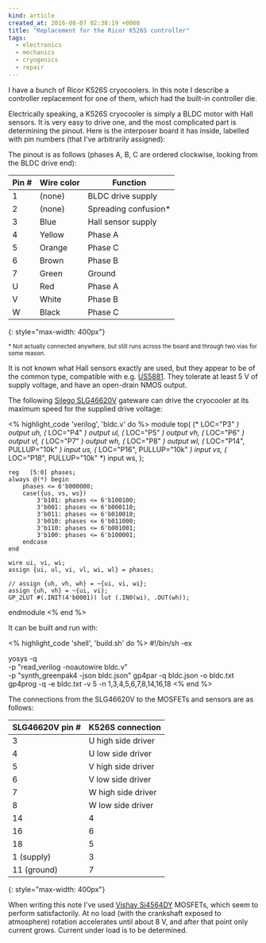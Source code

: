 ```yaml
---
kind: article
created_at: 2016-08-07 02:38:19 +0000
title: "Replacement for the Ricor K526S controller"
tags:
  - electronics
  - mechanics
  - cryogenics
  - repair
---
```


I have a bunch of Ricor K526S cryocoolers. In this note I describe a controller replacement for one of them, which had the built-in controller die.

Electrically speaking, a K526S cryocooler is simply a BLDC motor with Hall sensors. It is very easy to drive one, and the most complicated part is determining the pinout. Here is the interposer board it has inside, labelled with pin numbers (that I've arbitrarily assigned):

<object type="image/svg+xml" data="/images/ricor-k526s/board-labelled.svg" width="400"></object>

The pinout is as follows (phases A, B, C are ordered clockwise, looking from the BLDC drive end):

| Pin # | Wire color | Function |
|-------|------------|----------|
| 1     | (none)     | BLDC drive supply |
| 2     | (none)     | Spreading confusion* |
| 3     | Blue       | Hall sensor supply |
| 4     | Yellow     | Phase A |
| 5     | Orange     | Phase C |
| 6     | Brown      | Phase B |
| 7     | Green      | Ground |
| U     | Red        | Phase A |
| V     | White      | Phase B |
| W     | Black      | Phase C |
{: style="max-width: 400px"}

<small>* Not actually connected anywhere, but still runs across the board and through two vias for some reason.</small>

It is not known what Hall sensors exactly are used, but they appear to be of the common type, compatible with e.g. [US5881][]. They tolerate at least 5 V of supply voltage, and have an open-drain NMOS output.

[us5881]: https://cdn-shop.adafruit.com/datasheets/US5881_rev007.pdf

The following [Silego SLG46620V][slg46620v] gateware can drive the cryocooler at its maximum speed for the supplied drive voltage:

[slg46620v]: http://www.silego.com/buy/index.php?main_page=product_info&cPath=58&products_id=379

<% highlight_code 'verilog', 'bldc.v' do %>
module top(
        (* LOC="P3" *) output uh,
        (* LOC="P4" *) output ul,
        (* LOC="P5" *) output vh,
        (* LOC="P6" *) output vl,
        (* LOC="P7" *) output wh,
        (* LOC="P8" *) output wl,
        (* LOC="P14", PULLUP="10k" *) input us,
        (* LOC="P16", PULLUP="10k" *) input vs,
        (* LOC="P18", PULLUP="10k" *) input ws,
    );

    reg   [5:0] phases;
    always @(*) begin
        phases <= 6'b000000;
        case({us, vs, ws})
            3'b101: phases <= 6'b100100;
            3'b001: phases <= 6'b000110;
            3'b011: phases <= 6'b010010;
            3'b010: phases <= 6'b011000;
            3'b110: phases <= 6'b001001;
            3'b100: phases <= 6'b100001;
        endcase
    end

    wire ui, vi, wi;
    assign {ui, ul, vi, vl, wi, wl} = phases;

    // assign {uh, vh, wh} = ~{ui, vi, wi};
    assign {uh, vh} = ~{ui, vi};
    GP_2LUT #(.INIT(4'b0001)) lut (.IN0(wi), .OUT(wh));

endmodule
<% end %>

It can be built and run with:

<% highlight_code 'shell', 'build.sh' do %>
#!/bin/sh -ex

yosys -q \
  -p "read_verilog -noautowire bldc.v" \
  -p "synth_greenpak4 -json bldc.json"
gp4par -q bldc.json -o bldc.txt
gp4prog -q -e bldc.txt -v 5 -n 1,3,4,5,6,7,8,14,16,18
<% end %>

The connections from the SLG46620V to the MOSFETs and sensors are as follows:

| SLG46620V pin # | K526S connection |
|-----------------|------------------|
| 3 | U high side driver |
| 4 | U low side driver |
| 5 | V high side driver |
| 6 | V low side driver |
| 7 | W high side driver |
| 8 | W low side driver |
| 14 | 4 |
| 16 | 6 |
| 18 | 5 |
| 1 (supply) | 3 |
| 11 (ground) | 7 |
{: style="max-width: 400px"}

When writing this note I've used [Vishay Si4564DY][si4564] MOSFETs, which seem to perform satisfactorily. At no load (with the crankshaft exposed to atmosphere) rotation accelerates until about 8 V, and after that point only current grows. Current under load is to be determined.

[si4564]: http://www.vishay.com/docs/65922/si4564dy.pdf

